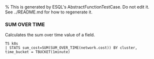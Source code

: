 % This is generated by ESQL's AbstractFunctionTestCase. Do not edit it. See ../README.md for how to regenerate it.

### SUM OVER TIME
Calculates the sum over time value of a field.

```esql
TS k8s
| STATS sum_cost=SUM(SUM_OVER_TIME(network.cost)) BY cluster, time_bucket = TBUCKET(1minute)
```
